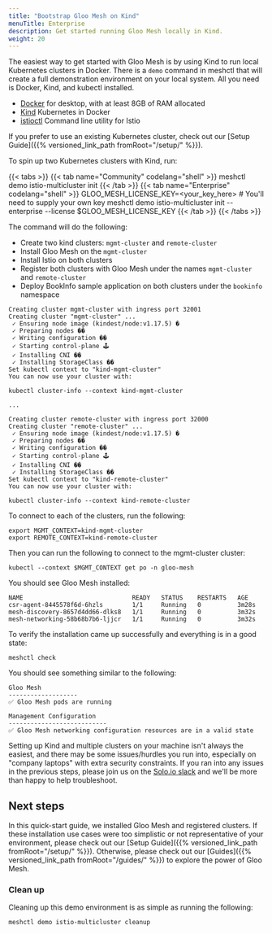 ```yaml
---
title: "Bootstrap Gloo Mesh on Kind"
menuTitle: Enterprise
description: Get started running Gloo Mesh locally in Kind.
weight: 20
---
```


The easiest way to get started with Gloo Mesh is by using Kind to run local Kubernetes clusters in Docker. There is a `demo` command in meshctl that will create a full demonstration environment on your local system. All you need is Docker, Kind, and kubectl installed. 

* [Docker](https://www.docker.com/products/docker-desktop) for desktop, with at least 8GB of RAM allocated
* [Kind](https://kind.sigs.k8s.io) Kubernetes in Docker
* [istioctl](https://istio.io/latest/docs/setup/getting-started/#download) Command line utility for Istio

If you prefer to use an existing Kubernetes cluster, check out our [Setup Guide]({{% versioned_link_path fromRoot="/setup/" %}}).

To spin up two Kubernetes clusters with Kind, run:

{{< tabs >}}
{{< tab name="Community" codelang="shell" >}}
meshctl demo istio-multicluster init
{{< /tab >}}
{{< tab name="Enterprise" codelang="shell" >}}
GLOO_MESH_LICENSE_KEY=<your_key_here> # You'll need to supply your own key
meshctl demo istio-multicluster init --enterprise --license $GLOO_MESH_LICENSE_KEY
{{< /tab >}}
{{< /tabs >}}

The command will do the following:

* Create two kind clusters: `mgmt-cluster` and `remote-cluster`
* Install Gloo Mesh on the `mgmt-cluster`
* Install Istio on both clusters
* Register both clusters with Gloo Mesh under the names `mgmt-cluster` and `remote-cluster`
* Deploy BookInfo sample application on both clusters under the `bookinfo` namespace

```shell
Creating cluster mgmt-cluster with ingress port 32001
Creating cluster "mgmt-cluster" ...
 ✓ Ensuring node image (kindest/node:v1.17.5) �
 ✓ Preparing nodes ��
 ✓ Writing configuration ��
 ✓ Starting control-plane 🕹
 ✓ Installing CNI ��
 ✓ Installing StorageClass ��
Set kubectl context to "kind-mgmt-cluster"
You can now use your cluster with:

kubectl cluster-info --context kind-mgmt-cluster

...

Creating cluster remote-cluster with ingress port 32000
Creating cluster "remote-cluster" ...
 ✓ Ensuring node image (kindest/node:v1.17.5) �
 ✓ Preparing nodes ��
 ✓ Writing configuration ��
 ✓ Starting control-plane 🕹
 ✓ Installing CNI ��
 ✓ Installing StorageClass ��
Set kubectl context to "kind-remote-cluster"
You can now use your cluster with:

kubectl cluster-info --context kind-remote-cluster
```

To connect to each of the clusters, run the following:

```shell
export MGMT_CONTEXT=kind-mgmt-cluster
export REMOTE_CONTEXT=kind-remote-cluster
```

Then you can run the following to connect to the mgmt-cluster cluster:

```shell
kubectl --context $MGMT_CONTEXT get po -n gloo-mesh
```

You should see Gloo Mesh installed:

```shell
NAME                              READY   STATUS    RESTARTS   AGE
csr-agent-8445578f6d-6hzls        1/1     Running   0          3m28s
mesh-discovery-8657d4dd66-dlks8   1/1     Running   0          3m32s
mesh-networking-58b68b7b6-ljjcr   1/1     Running   0          3m32s
```

To verify the installation came up successfully and everything is in a good state:

```shell
meshctl check
```


You should see something similar to the following:

```shell
Gloo Mesh
-------------------
✅ Gloo Mesh pods are running

Management Configuration
---------------------------
✅ Gloo Mesh networking configuration resources are in a valid state
```

Setting up Kind and multiple clusters on your machine isn't always the easiest, and there may be some issues/hurdles you run into, especially on "company laptops" with extra security constraints. If you ran into any issues in the previous steps, please join us on the [Solo.io slack](https://slack.solo.io) and we'll be more than happy to help troubleshoot. 

## Next steps

In this quick-start guide, we installed Gloo Mesh and registered clusters. If these installation use cases were too simplistic or not representative of your environment, please check out our [Setup Guide]({{% versioned_link_path fromRoot="/setup/" %}}). Otherwise, please check out our [Guides]({{% versioned_link_path fromRoot="/guides/" %}}) to explore the power of Gloo Mesh.

### Clean up

Cleaning up this demo environment is as simple as running the following:

```shell
meshctl demo istio-multicluster cleanup
```